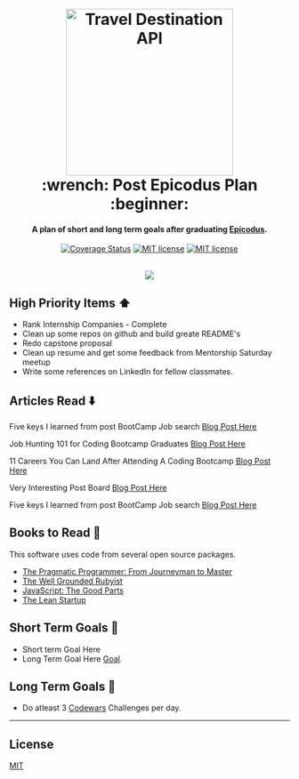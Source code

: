 
<h1 align="center">
  <br>
  <a href="http://guides.rubyonrails.org/"><img src="http://www.tia-a3.com/upload/container/102/slideimg_idea_d.jpg" alt="Travel Destination API" width="300"></a>
  <br>
  :wrench: Post Epicodus Plan :beginner:
  <br>
</h1>

<h4 align="center">A plan of short and long term goals after graduating  <a href="https://www.epicodus.com/" target="_blank">Epicodus</a>.</h4>

<div align="center">

  [![Coverage Status](https://img.shields.io/badge/Resumes%20Sent-1-yellow.svg)](https://https://github.com/DanDanilyuk)
  [![MIT license](http://img.shields.io/badge/license-MIT-brightgreen.svg)](http://opensource.org/licenses/MIT)
  [![MIT license](https://img.shields.io/badge/Currently%20Working%20On-Internship-blue.svg)](http://opensource.org/licenses/MIT)
</div>
<br>
<div align="center">
  <img align="center" src="https://thumbs.gfycat.com/AdoredSpitefulHippopotamus-max-14mb.gif">
</div>

## High Priority Items :arrow_up:

* Rank Internship Companies - Complete
* Clean up some repos on github and build greate README's
* Redo capstone proposal
* Clean up resume and get some feedback from Mentorship Saturday meetup
* Write some references on LinkedIn for fellow classmates.

## Articles Read :arrow_down:

Five keys I learned from post BootCamp Job search [Blog Post Here](https://medium.freecodecamp.org/5-key-learnings-from-the-post-bootcamp-job-search-9a07468d2331)

Job Hunting 101 for Coding Bootcamp Graduates [Blog Post Here](https://www.getboost.io/posts/job-hunting-101-for-coding-bootcamp-graduates)

11 Careers You Can Land After Attending A Coding Bootcamp [Blog Post Here](https://www.forbes.com/sites/laurencebradford/2016/10/28/11-careers-you-can-land-after-attending-a-coding-bootcamp/#c3df7564a383)

Very Interesting Post Board [Blog Post Here](https://news.ycombinator.com/item?id=13006555)

Five keys I learned from post BootCamp Job search [Blog Post Here](https://medium.freecodecamp.org/5-key-learnings-from-the-post-bootcamp-job-search-9a07468d2331)

## Books to Read :beginner:

This software uses code from several open source packages.

- [The Pragmatic Programmer: From Journeyman to Master](https://www.amazon.com/dp/020161622X/?tag=codihorr-20)
- [The Well Grounded Rubyist](https://www.amazon.com/Well-Grounded-Rubyist-David-Black/dp/1617291692/ref=sr_1_1?s=books&ie=UTF8&qid=1513366292&sr=1-1&keywords=the+well+grounded+rubyist)
- [JavaScript: The Good Parts](https://www.amazon.com/JavaScript-Good-Parts-Douglas-Crockford/dp/0596517742/ref=sr_1_1?ie=UTF8&qid=1513366405&sr=8-1&keywords=JavaScript-Good-Parts-Douglas-Crockford)
- [The Lean Startup](https://www.amazon.com/Lean-Startup-Entrepreneurs-Continuous-Innovation/dp/0307887898/ref=sr_1_1?s=books&ie=UTF8&qid=1513366438&sr=1-1&keywords=the+lean+startup)


## Short Term Goals :key:
  * Short term Goal Here
  * Long Term Goal Here [Goal](https://Goal.com).

## Long Term Goals :wrench:
  * Do atleast 3 [Codewars](http://www.codewars.com/dashboard) Challenges per day. 

---

## License

[MIT](https://opensource.org/licenses/MIT)
